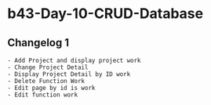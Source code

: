 # b43-Day-10-CRUD-Database
## Changelog 1
    - Add Project and display project work
    - Change Project Detail
    - Display Project Detail by ID work
    - Delete Function Work
    - Edit page by id is work
    - Edit function work
